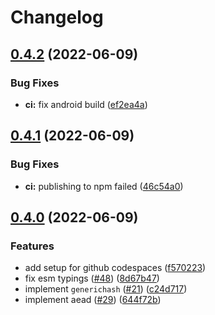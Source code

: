 # Changelog

## [0.4.2](https://github.com/devtomio/sodium/compare/v0.4.1...v0.4.2) (2022-06-09)


### Bug Fixes

* **ci:** fix android build ([ef2ea4a](https://github.com/devtomio/sodium/commit/ef2ea4ade38a165fd0b369c747098da670fb7a30))

## [0.4.1](https://github.com/devtomio/sodium/compare/v0.4.0...v0.4.1) (2022-06-09)


### Bug Fixes

* **ci:** publishing to npm failed ([46c54a0](https://github.com/devtomio/sodium/commit/46c54a02140864fd5d17fca16ddc72dc87ab0cd4))

## [0.4.0](https://github.com/devtomio/sodium/compare/v0.3.0...v0.4.0) (2022-06-09)


### Features

* add setup for github codespaces ([f570223](https://github.com/devtomio/sodium/commit/f5702230b487ae62c967dc3849ce417f3636fe9a))
* fix esm typings ([#48](https://github.com/devtomio/sodium/issues/48)) ([8d67b47](https://github.com/devtomio/sodium/commit/8d67b47c99eab4fb5962ec391293e1c21bb6cfe4))
* implement `generichash` ([#21](https://github.com/devtomio/sodium/issues/21)) ([c24d717](https://github.com/devtomio/sodium/commit/c24d717d1c964a95f4aa62ffbfbfd288345f8b0d))
* implement aead ([#29](https://github.com/devtomio/sodium/issues/29)) ([644f72b](https://github.com/devtomio/sodium/commit/644f72b21ea0e1b13b9f0ae2b741d78a7d31386f))

